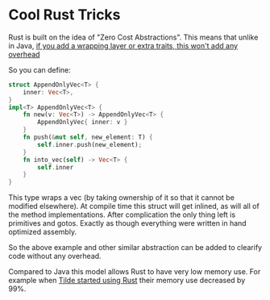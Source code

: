 # Cool Rust Tricks
Rust is built on the idea of "Zero Cost Abstractions".
This means that unlike in Java, [if you add a wrapping layer or extra traits, this won't add any overhead](https://www.youtube.com/watch?v=Sn3JklPAVLk)

So you can define: 
```rust
struct AppendOnlyVec<T> {
    inner: Vec<T>,
}
impl<T> AppendOnlyVec<T> {
    fn new(v: Vec<T>) -> AppendOnlyVec<T> {
        AppendOnlyVec{ inner: v }
    }
    fn push(&mut self, new_element: T) {
        self.inner.push(new_element);
    }
    fn into_vec(self) -> Vec<T> {
        self.inner
    }
}
```
This type wraps a vec (by taking ownership of it so that it cannot be modified elsewhere).
At compile time this struct will get inlined, as will all of the method implementations.
After complication the only thing left is primitives and gotos. Exactly as though everything were written in hand optimized assembly.

So the above example and other similar abstraction can be added to clearify code without any overhead.

Compared to Java this model allows Rust to have very low memory use.
For example when [Tilde started using Rust](https://www.rust-lang.org/static/pdfs/Rust-Tilde-Whitepaper.pdf) 
their memory use decreased by 99%.


